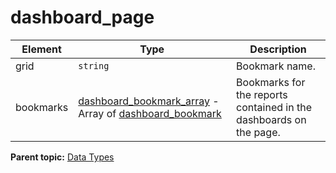 # dashboard_page

 

|Element|Type|Description|
|-------|----|-----------|
|grid|`string` | Bookmark name. |
|bookmarks| [dashboard_bookmark_array](r_dashboard_bookmark_array.md#) - Array of [dashboard_bookmark](r_dashboard_bookmark.md#) | Bookmarks for the reports contained in the dashboards on the page. |

**Parent topic:** [Data Types](../data_types/c_datatypes.md)

